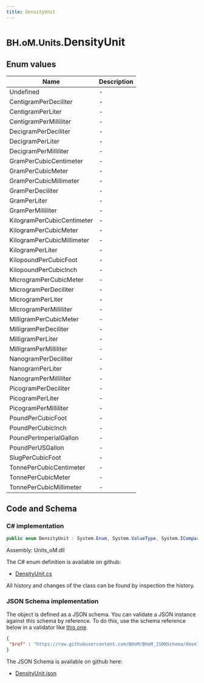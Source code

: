 ```yaml
---
title: DensityUnit
---
```


# <small>BH.oM.Units.</small>**DensityUnit**



## Enum values

| Name            | Description                                                    |
|-----------------|----------------------------------------------------------------|
| Undefined |  -  |
| CentigramPerDeciliter |  -  |
| CentigramPerLiter |  -  |
| CentigramPerMilliliter |  -  |
| DecigramPerDeciliter |  -  |
| DecigramPerLiter |  -  |
| DecigramPerMilliliter |  -  |
| GramPerCubicCentimeter |  -  |
| GramPerCubicMeter |  -  |
| GramPerCubicMillimeter |  -  |
| GramPerDeciliter |  -  |
| GramPerLiter |  -  |
| GramPerMilliliter |  -  |
| KilogramPerCubicCentimeter |  -  |
| KilogramPerCubicMeter |  -  |
| KilogramPerCubicMillimeter |  -  |
| KilogramPerLiter |  -  |
| KilopoundPerCubicFoot |  -  |
| KilopoundPerCubicInch |  -  |
| MicrogramPerCubicMeter |  -  |
| MicrogramPerDeciliter |  -  |
| MicrogramPerLiter |  -  |
| MicrogramPerMilliliter |  -  |
| MilligramPerCubicMeter |  -  |
| MilligramPerDeciliter |  -  |
| MilligramPerLiter |  -  |
| MilligramPerMilliliter |  -  |
| NanogramPerDeciliter |  -  |
| NanogramPerLiter |  -  |
| NanogramPerMilliliter |  -  |
| PicogramPerDeciliter |  -  |
| PicogramPerLiter |  -  |
| PicogramPerMilliliter |  -  |
| PoundPerCubicFoot |  -  |
| PoundPerCubicInch |  -  |
| PoundPerImperialGallon |  -  |
| PoundPerUSGallon |  -  |
| SlugPerCubicFoot |  -  |
| TonnePerCubicCentimeter |  -  |
| TonnePerCubicMeter |  -  |
| TonnePerCubicMillimeter |  -  |


## Code and Schema

### C# implementation

``` C# title="C#"
public enum DensityUnit : System.Enum, System.ValueType, System.IComparable, System.ISpanFormattable, System.IFormattable, System.IConvertible
```

Assembly: Units_oM.dll

The C# enum definition is available on github:

- [DensityUnit.cs](https://github.com/BHoM/Localisation_Toolkit/blob/develop/Units_oM/Enums\DensityUnit.cs)

All history and changes of the class can be found by inspection the history.
### JSON Schema implementation

The object is defined as a JSON schema. You can validate a JSON instance against this schema by reference. To do this, use the schema reference below in a validator like [this one](https://www.jsonschemavalidator.net/).

``` json title="JSON Schema"
{
 "$ref" : "https://raw.githubusercontent.com/BHoM/BHoM_JSONSchema/develop/Units_oM/DensityUnit.json"
}
```

The JSON Schema is available on github here:

- [DensityUnit.json](https://github.com/BHoM/BHoM_JSONSchema/blob/develop/Units_oM/DensityUnit.json)
